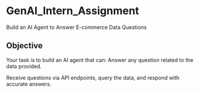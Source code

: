 # GenAI_Intern_Assignment
  Build an AI Agent to Answer E-commerce Data Questions
## Objective
Your task is to build an AI agent that can:
Answer any question related to the data provided.


Receive questions via API endpoints, query the data, and respond with accurate answers.
